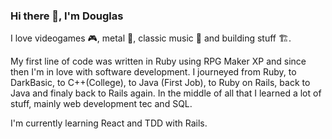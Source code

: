 ### Hi there 👋, I'm Douglas

I love videogames 🎮, metal 🤘, classic music 🎻 and building stuff 🏗.

My first line of code was written in Ruby using RPG Maker XP and since then I'm in love with software development.
I journeyed from Ruby, to DarkBasic, to C++(College), to Java (First Job), to Ruby on Rails, back to Java and finaly back to Rails again.
In the middle of all that I learned a lot of stuff, mainly web development tec and SQL.

I'm currently learning React and TDD with Rails.

<!--
**douglasm42/douglasm42** is a ✨ _special_ ✨ repository because its `README.md` (this file) appears on your GitHub profile.

Here are some ideas to get you started:

- 🔭 I’m currently working on ...
- 🌱 I’m currently learning ...
- 👯 I’m looking to collaborate on ...
- 🤔 I’m looking for help with ...
- 💬 Ask me about ...
- 📫 How to reach me: ...
- 😄 Pronouns: ...
- ⚡ Fun fact: ...
-->

